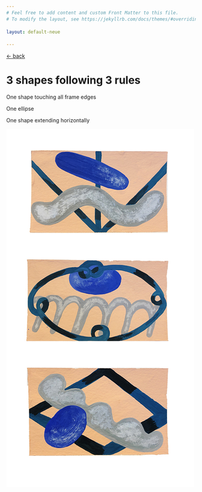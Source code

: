 ```yaml
---
# Feel free to add content and custom Front Matter to this file.
# To modify the layout, see https://jekyllrb.com/docs/themes/#overriding-theme-defaults

layout: default-neue

---
```

[← back](comics)

# 3 shapes following 3 rules

One shape touching all frame edges

One ellipse

One shape extending horizontally


![](images/3_shapes_paintings.jpg)  
